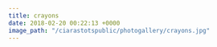 ```yaml
---
title: crayons
date: 2018-02-20 00:22:13 +0000
image_path: "/ciarastotspublic/photogallery/crayons.jpg"
---
```

